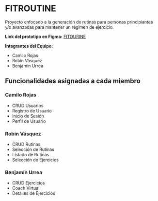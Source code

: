 # FITROUTINE  
Proyecto enfocado a la generación de rutinas para personas principiantes y/o avanzadas para mantener un régimen de ejercicio.

**Link del prototipo en Figma:** [FITOURINE](https://www.figma.com/design/iaEpbRiCy3g22NkQd2RBSm/Proyecto-y-Aplicacion-Editable?node-id=0-1&t=9Fa0pGguQDwxwcyJ-1)

**Integrantes del Equipo:**
- Camilo Rojas
- Robin Vásquez
- Benjamín Urrea

## Funcionalidades asignadas a cada miembro
### Camilo Rojas
- CRUD Usuarios
- Registro de Usuario
- Inicio de Sesión
- Perfil de Usuario
### Robin Vásquez
- CRUD Rutinas
- Selección de Rutinas
- Listado de Rutinas
- Selección de Ejercicios
### Benjamín Urrea
- CRUD Ejercicios
- Coach Virtual
- Detalles de Ejercicios
